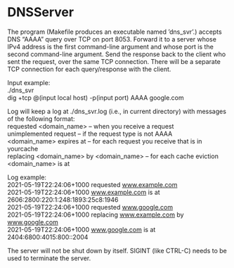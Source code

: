 # DNSServer

The program (Makefile produces an executable named ’dns_svr’.) accepts DNS “AAAA” query over TCP on port 8053. Forward it to a server whose IPv4 address is the first command-line argument and whose port is the second command-line argument. Send the response back to the client who sent the request, over the same TCP connection. There will be a separate TCP connection for each query/response with the client. 
  
Input example:   
./dns_svr  
dig +tcp @(input local host) -p(input port) AAAA google.com  
  
Log will keep a log at ./dns_svr.log (i.e., in current directory) with messages of the following format:  
<timestamp> requested <domain_name> – when you receive a request  
<timestamp> unimplemented request – if the request type is not AAAA  
<timestamp> <domain_name> expires at <timestamp> – for each request you receive that is in yourcache  
<timestamp> replacing <domain_name> by <domain_name> – for each cache eviction  
<timestamp> <domain_name> is at <IP address>  
  
Log example:  
2021-05-19T22:24:06+1000 requested www.example.com  
2021-05-19T22:24:06+1000 www.example.com is at 2606:2800:220:1:248:1893:25c8:1946  
2021-05-19T22:24:06+1000 requested www.google.com  
2021-05-19T22:24:06+1000 replacing www.example.com by www.google.com  
2021-05-19T22:24:06+1000 www.google.com is at 2404:6800:4015:800::2004  
  
The server will not be shut down by itself. SIGINT (like CTRL-C) needs to be used to terminate the server.
